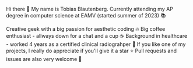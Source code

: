 Hi there 👋 My name is Tobias Blautenberg. Currently attending my AP degree in computer science at EAMV (started summer of 2023) 📚

Creative geek with a big passion for aesthetic coding 🔥 Big coffee enthusiast - allways down for a chat and a cup ☕ Background in healthcare - worked 4 years as a certified clinical radiograhper 💉 If you like one of my projects, I really do appreciate if you'll give it a star ⭐ Pull requests and issues are also very welcome 🤗
